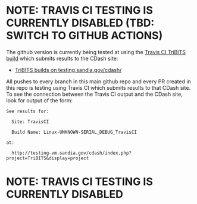 # NOTE: TRAVIS CI TESTING IS CURRENTLY DISABLED (TBD: SWITCH TO GITHUB ACTIONS)

The github version is currently being tested at using the [Travis CI TriBITS build](https://travis-ci.org/TriBITSPub/TriBITS) which submits results to the CDash site:

* [TriBITS builds on testing.sandia.gov/cdash/](https://testing.sandia.gov/cdash/index.php?project=TriBITS&display=project&filtercount=1&showfilters=1&field1=buildstarttime&compare1=83&value1=2%20weeks%20ago)

All pushes to every branch in this main github repo and every PR created in this repo is testing using Travis CI which submits results to that CDash site.  To see the connection between the Travis CI output and the CDash site, look for output of the form:

```
See results for:

  Site: TravisCI

  Build Name: Linux-UNKNOWN-SERIAL_DEBUG_TravisCI

at:

  http://testing-vm.sandia.gov/cdash/index.php?project=TriBITS&display=project
```

# NOTE: TRAVIS CI TESTING IS CURRENTLY DISABLED
